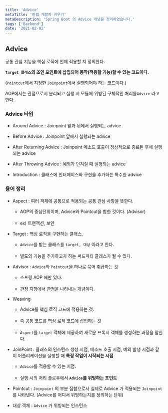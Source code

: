```yaml
---
title: 'Advice'
metaTitle: '만렙 개발자 키우기'
metaDescription: 'Spring Boot 의 Advice 개념을 정리하였습니다.'
tags: ['Backend']
date: '2021-02-02'
---
```


## Advice

공통 관심 기능을 핵심 로직에 언제 적용할 지 정의한다.

**`Target 클래스`의 조인 포인트에 삽입되어 동작(적용할 기능)할 수 있는 코드이다.**

(`Pointcut`에서 지정한 `Joinpoint`에서 실행되어야 하는 코드이다.)

AOP에서는 관점으로서 분리되고 실행 시 모듈에 위빙된 구체적인 처리를`Advice` 라고 한다.

### Advice 타입

- Around Advice : Joinpoint 앞과 뒤에서 실행되는 advice


- Before Advice : Joinpoint 앞에서 실행되는 advice


- After Returning Advice : Joinpoint 메소드 호출이 정상적으로 종료된 후에 실행되는 advice


- After Throwing Advice : 예외가 던져질 때 실행되는 advice


- Introduction : 클래스에 인터페이스와 구현을 추가하는 특수한 advice


### 용어 정리

- Aspect : 여러 객체에 공통으로 적용되는 공통 관심 사항을 뜻한다.
  - AOP의 중심단위이며, Advice와 Pointcut을 합한 것이다. (Advisor) <br/> <br/>
  - ex) 트랜잭션, 보안<br/>


- Target : 핵심 로직을 구현하는 클래스,
  - `Advice`를 받는 클래스를 `target, 대상` 이라고 한다. <br/> <br/>
  - 별도의 기능을 추가하고자 하는 써드파티 클래스가 될 수 있다. <br/>


- Advisor : `Advice`와 `Pointcut`을 하나로 묶어 취급하는 것
  - 스프링 AOP 에만 있다. <br/> <br/>
  - 관점 지향에서 관점을 나타내는 개념이다.<br/>


- Weaving
  - Advice를 핵심 로직 코드에 적용하는 것. <br/> <br/>
  - 즉 공통 코드를 핵심 로직 코드에 삽입하는 것 <br/> <br/>
  - `Aspect`를 `target` 객체에 제공하여 새로운 프록시 객체를 생성하는 과정을 말한다.


- JoinPoint : 클래스의 인스턴스 생성 시점, 메소드 호출 시점, 예외 발생 시점과 같이 어플리케이션을 실행할 때 **특정 작업이 시작되는 시점**
  - `Advice`를 적용할 수 있는 지점. <br/> <br/>
  - 실행 시의 처리 플로우에서 **`Advice`를 위빙하는 포인트** <br/>


- Pointcut : `Joinpoint` 의 부분 집합으로서 실제로 Advice 가 적용되는 `Joinpoint` 를 나타낸다.  (Advice를 어디서 위빙하는지를 정의하는 단위)



- 대상 객체 : `Advice` 가 위빙되는 인스턴스
